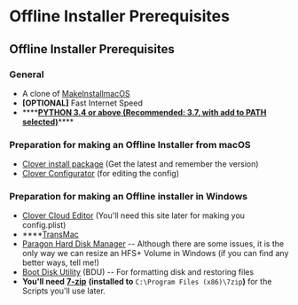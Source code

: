 # Offline Installer Prerequisites

## Offline Installer Prerequisites

### General

* A clone of [MakeInstallmacOS](https://github.com/doesprintfwork/MakeInstallmacOS)
* **\[OPTIONAL\]** Fast Internet Speed
* \*\*\*\*[**PYTHON 3.4 or above \(Recommended: 3.7, with add to PATH selected\)**](https://www.python.org/downloads/)\*\*\*\*

### Preparation for making an Offline Installer from macOS

* [Clover install package](https://cloverdb.com) \(Get the latest and remember the version\)
* [Clover Configurator](https://mackie100projects.altervista.org/download-clover-configurator/) \(for editing the config\)

### Preparation for making an Offline installer in Windows

* [Clover Cloud Editor](http://cloudclovereditor.altervista.org/cce/index.php) \(You'll need this site later for making you config.plist\)
* \*\*\*\*[TransMac](https://www.acutesystems.com/scrtm.htm)
* [Paragon Hard Disk Manager](https://www.paragon-software.com/free/pm-express/#) -- Although there are some issues, it is the only way we can resize an HFS+ Volume in Windows \(if you can find any better ways, tell me!\)
* [Boot Disk Utility](http://cvad-mac.narod.ru/index/bootdiskutility_exe/0-5) \(BDU\) -- For formatting disk and restoring files
* **You'll need** [**7-zip**](https://www.7-zip.org/) **\(installed to** `C:\Program Files (x86)\7zip`**\)** for the Scripts you'll use later.

  

